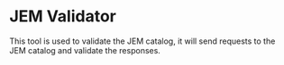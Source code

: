 # JEM Validator

This tool is used to validate the JEM catalog, it will send requests to the JEM catalog and validate the responses.
